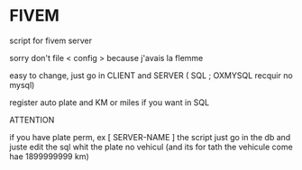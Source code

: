 # FIVEM
script for fivem server


sorry don't file < config > because j'avais la flemme 

easy to change, just go in CLIENT and SERVER ( SQL ; OXMYSQL recquir no mysql) 

register auto plate and KM or miles if you want 
in SQL 

ATTENTION 

if you have plate perm, ex [ SERVER-NAME ] the script just go in the db and juste edit the sql whit the plate no vehicul (and its for tath the vehicule come hae 1899999999 km) 



